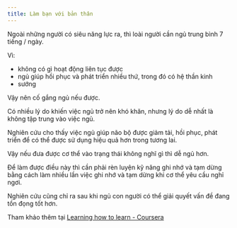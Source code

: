 ```yaml
---
title: Làm bạn với bản thân
---
```


Ngoài những người có siêu năng lực ra, thì loài người cần ngủ trung bình 7 tiếng / ngày.

Vì:
- không có gì hoạt động liên tục được
- ngủ giúp hồi phục và phát triển nhiều thứ, trong đó có hệ thần kinh
- sướng

Vậy nên cố gắng ngủ nếu được.

Có nhiều lý do khiến việc ngủ trở nên khó khăn, nhưng lý do dễ nhất là không tập trung vào việc ngủ.

Nghiên cứu cho thấy việc ngủ giúp não bộ được giảm tải, hồi phục, phát triển để có thể được sử dụng hiệu quả hơn trong tương lai.

Vậy nếu đưa được cơ thể vào trạng thái không nghĩ gì thì dễ ngủ hơn.

Để làm được điều này thì cần phải rèn luyện kỹ năng ghi nhớ và tạm dừng bằng cách làm nhiều lần việc ghi nhớ và tạm dừng khi cơ thể yêu cầu nghỉ ngơi.

Nghiên cứu cũng chỉ ra sau khi ngủ con người có thể giải quyết vấn đề đang tồn đọng tốt hơn.

Tham khảo thêm tại [Learning how to learn - Coursera](https://www.coursera.org/learn/learning-how-to-learn/)